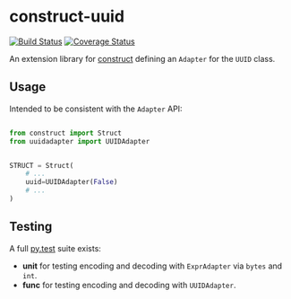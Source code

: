 # construct-uuid

[![Build Status](https://travis-ci.com/phuntimes/construct-uuid.svg?branch=master)](https://travis-ci.com/phuntimes/construct-uuid)
[![Coverage Status](https://coveralls.io/repos/github/phuntimes/construct-uuid/badge.svg?branch=master)](https://coveralls.io/github/phuntimes/construct-uuid?branch=master)

An extension library for [construct] defining an `Adapter` for the `UUID` class.

## Usage

Intended to be consistent with the `Adapter` API:

```python

from construct import Struct
from uuidadapter import UUIDAdapter


STRUCT = Struct(
    # ...
    uuid=UUIDAdapter(False)
    # ...
)

```

## Testing

A full [py.test] suite exists:

 * **unit** for testing encoding and decoding with `ExprAdapter` via `bytes` and `int`.
 * **func** for testing encoding and decoding with `UUIDAdapter`.


[construct]: https://github.com/construct/construct
[py.test]: https://docs.pytest.org/
